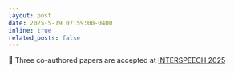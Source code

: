 ```yaml
---
layout: post
date: 2025-5-19 07:59:00-0400
inline: true
related_posts: false
---
```


:scroll: Three co-authored papers are accepted at [INTERSPEECH 2025](https://www.interspeech2025.org/home)